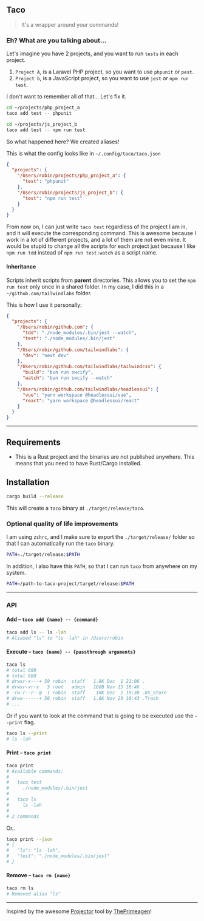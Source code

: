 ## Taco

> It's a wrapper around your commands!

### Eh? What are you talking about...

Let's imagine you have 2 projects, and you want to run `tests` in each project.

1. `Project A`, is a Laravel PHP project, so you want to use `phpunit` or `pest`.
2. `Project b`, is a JavaScript project, so you want to use `jest` or `npm run test`.

I don't want to remember all of that... Let's fix it.

```sh
cd ~/projects/php_project_a
taco add test -- phpunit

cd ~/projects/js_project_b
taco add test -- npm run test
```

So what happened here? We created aliases!

This is what the config looks like in `~/.config/taco/taco.json`
```json
{
  "projects": {
    "/Users/robin/projects/php_project_a": {
      "test": "phpunit"
    },
    "/Users/robin/projects/js_project_b": {
      "test": "npm run test"
    }
  }
}
```

From now on, I can just write `taco test` regardless of the project I am in, and it will execute the corresponding command. This is awesome because I work
in a lot of different projects, and a lot of them are not even mine. It would be stupid to change all the scripts for each project just because I like `npm run tdd` instead of `npm run test:watch` as a script name.

#### Inheritance

Scripts inherit scripts from **parent** directories. This allows you to set the `npm run test` only once in a shared folder. In my case, I did this in a `~/github.com/tailwindlabs` folder.

This is how I use it personally:

```json
{
  "projects": {
    "/Users/robin/github.com": {
      "tdd": "./node_modules/.bin/jest --watch",
      "test": "./node_modules/.bin/jest"
    },
    "/Users/robin/github.com/tailwindlabs": {
      "dev": "next dev"
    },
    "/Users/robin/github.com/tailwindlabs/tailwindcss": {
      "build": "bun run swcify",
      "watch": "bun run swcify --watch"
    },
    "/Users/robin/github.com/tailwindlabs/headlessui": {
      "vue": "yarn workspace @headlessui/vue",
      "react": "yarn workspace @headlessui/react"
    }
  }
}
```

---

## Requirements

- This is a Rust project and the binaries are not published
  anywhere. This means that you need to have Rust/Cargo installed.

## Installation

```sh
cargo build --release
```

This will create a `taco` binary at `./target/release/taco`.

### Optional quality of life improvements

I am using `zshrc`, and I make sure to export the `./target/release/` folder so
that I can automatically run the `taco` binary.

```sh
PATH=./target/release:$PATH
```

In addition, I also have this `PATH`, so that I can run `taco` from
anywhere on my system.

```sh
PATH=/path-to-taco-project/target/release:$PATH
```

---

### API

#### Add – `taco add {name} -- {command}`

```sh
taco add ls -- ls -lah
# Aliased "ls" to "ls -lah" in /Users/robin
```

#### Execute – `taco {name} -- {passthrough arguments}`

```sh
taco ls 
# total 680
# total 680
# drwxr-x---+ 59 robin  staff   1.8K Dec  1 21:06 .
# drwxr-xr-x   5 root   admin   160B Nov 15 18:46 ..
# -rw-r--r--@  1 robin  staff    18K Dec  1 19:38 .DS_Store
# drwx------+ 56 robin  staff   1.8K Nov 29 18:43 .Trash
# ...
```

Or if you want to look at the command that is going to be executed use the `--print` flag.
```sh
taco ls --print
# ls -lah
```

#### Print – `taco print`

```sh
taco print
# Available commands:
#
#   taco test
#     ./node_modules/.bin/jest
#
#   taco ls
#     ls -lah
#
# 2 commands
```

Or..

```sh
taco print --json
# {
#   "ls": "ls -lah",
#   "test": "./node_modules/.bin/jest"
# }
```

#### Remove – `taco rm {name}`

```sh
taco rm ls
# Removed alias "ls"
```

---

Inspired by the awesome [Projector](https://github.com/ThePrimeagen/projector) tool by [ThePrimeagen](https://github.com/ThePrimeagen)!
